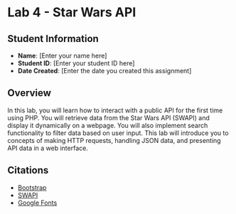 # Lab 4 - Star Wars API

## Student Information

- **Name**: [Enter your name here]
- **Student ID**: [Enter your student ID here]
- **Date Created**: [Enter the date you created this assignment]

## Overview

In this lab, you will learn how to interact with a public API for the first time using PHP. You will retrieve data from the Star Wars API (SWAPI) and display it dynamically on a webpage. You will also implement search functionality to filter data based on user input. This lab will introduce you to concepts of making HTTP requests, handling JSON data, and presenting API data in a web interface.

## Citations

- [Bootstrap](https://cdn.jsdelivr.net/npm/bootstrap@5.3.0/dist/css/bootstrap.min.css)
- [SWAPI](https://swapi.dev/)
- [Google Fonts](https://fonts.googleapis.com/css2?family=Roboto:wght@400;700&display=swap)
